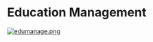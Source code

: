 # Education Management
[![edumanage.png](https://i.postimg.cc/L8kzt1dj/edumanage.png)](https://postimg.cc/3kR47Wxw)
